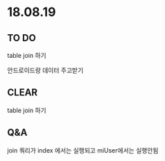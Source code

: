 # 18.08.19

## TO DO

table join 하기

안드로이드랑 데이터 주고받기

## CLEAR

table join 하기

## Q&A

join 쿼리가 index 에서는 실행되고 miUser에서는 실행안됨


